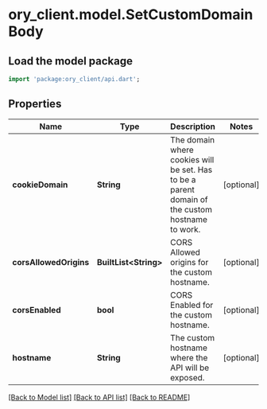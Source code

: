 # ory_client.model.SetCustomDomainBody

## Load the model package
```dart
import 'package:ory_client/api.dart';
```

## Properties
Name | Type | Description | Notes
------------ | ------------- | ------------- | -------------
**cookieDomain** | **String** | The domain where cookies will be set. Has to be a parent domain of the custom hostname to work. | [optional] 
**corsAllowedOrigins** | **BuiltList&lt;String&gt;** | CORS Allowed origins for the custom hostname. | [optional] 
**corsEnabled** | **bool** | CORS Enabled for the custom hostname. | [optional] 
**hostname** | **String** | The custom hostname where the API will be exposed. | [optional] 

[[Back to Model list]](../README.md#documentation-for-models) [[Back to API list]](../README.md#documentation-for-api-endpoints) [[Back to README]](../README.md)


